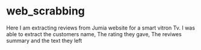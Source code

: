 # web_scrabbing
Here I am extracting reviews from Jumia website for a smart vitron Tv.
I was able to extract the customers name, The rating they gave, The reviwes summary and the text they left
